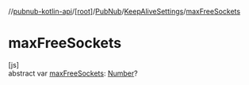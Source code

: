 //[pubnub-kotlin-api](../../../../index.md)/[[root]](../../index.md)/[PubNub](../index.md)/[KeepAliveSettings](index.md)/[maxFreeSockets](max-free-sockets.md)

# maxFreeSockets

[js]\
abstract var [maxFreeSockets](max-free-sockets.md): [Number](https://kotlinlang.org/api/core/kotlin-stdlib/kotlin/-number/index.html)?
